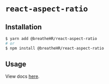 # `react-aspect-ratio`

## Installation

```sh
$ yarn add @breatheHR/react-aspect-ratio
# or
$ npm install @breatheHR/react-aspect-ratio
```

## Usage

View docs [here](https://radix-ui.com/primitives/docs/utilities/aspect-ratio).
